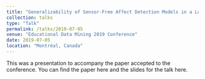```yaml
---
title: "Generalizability of Sensor-Free Affect Detection Models in a Longitudinal Dataset of Tens of Thousands of Students"
collection: talks
type: "Talk"
permalink: /talks/2019-07-05
venue: "Educational Data Mining 2019 Conference"
date: 2019-07-05
location: "Montréal, Canada"
---
```

This was a presentation to accompany the paper accepted to the conference. You can find the paper here and the slides for the talk here.
